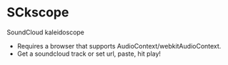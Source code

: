 SCkscope
=========

SoundCloud kaleidoscope

- Requires a browser that supports AudioContext/webkitAudioContext.
- Get a soundcloud track or set url, paste, hit play!
